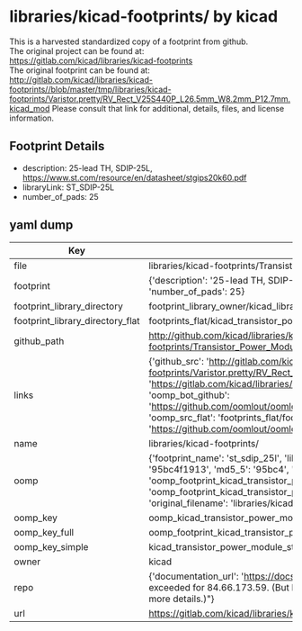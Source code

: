 # libraries/kicad-footprints/ by kicad  
This is a harvested standardized copy of a footprint from github.  
The original project can be found at:  
https://gitlab.com/kicad/libraries/kicad-footprints  
The original footprint can be found at:
http://gitlab.com/kicad/libraries/kicad-footprints//blob/master/tmp/libraries/kicad-footprints/Varistor.pretty/RV_Rect_V25S440P_L26.5mm_W8.2mm_P12.7mm.kicad_mod
Please consult that link for additional, details, files, and license information.  
## Footprint Details
* description: 25-lead TH, SDIP-25L, https://www.st.com/resource/en/datasheet/stgips20k60.pdf  
* libraryLink: ST_SDIP-25L  
* number_of_pads: 25  
## yaml dump  
| Key | Value |  
| --- | --- |  
| file | libraries/kicad-footprints/Transistor_Power_Module.pretty/ST_SDIP-25L.kicad_mod |  
| footprint | {'description': '25-lead TH, SDIP-25L, https://www.st.com/resource/en/datasheet/stgips20k60.pdf', 'libraryLink': 'ST_SDIP-25L', 'number_of_pads': 25} |  
| footprint_library_directory | footprint_library_owner/kicad_libraries/kicad-footprints/ |  
| footprint_library_directory_flat | footprints_flat/kicad_transistor_power_module_st_sdip_25l/working |  
| github_path | http://github.com/kicad/libraries/kicad-footprints//blob/master/tmp/libraries/kicad-footprints/Transistor_Power_Module.pretty/ST_SDIP-25L.kicad_mod |  
| links | {'github_src': 'http://gitlab.com/kicad/libraries/kicad-footprints//blob/master/tmp/libraries/kicad-footprints/Varistor.pretty/RV_Rect_V25S440P_L26.5mm_W8.2mm_P12.7mm.kicad_mod', 'github_src_repo': 'https://gitlab.com/kicad/libraries/kicad-footprints', 'oomp_bot': 'footprints/kicad_transistor_power_module_st_sdip_25l/working', 'oomp_bot_github': 'https://github.com/oomlout/oomlout_oomp_footprint_bot/tree/main/footprints/kicad_transistor_power_module_st_sdip_25l/working', 'oomp_src_flat': 'footprints_flat/footprints_flat/kicad_transistor_power_module_st_sdip_25l/working', 'oomp_src_flat_github': 'https://github.com/oomlout/oomlout_oomp_footprint_src/tree/main/footprints_flat/kicad_transistor_power_module_st_sdip_25l/working'} |  
| name | libraries/kicad-footprints/ |  
| oomp | {'footprint_name': 'st_sdip_25l', 'library_name': 'transistor_power_module', 'md5': '95bc4f1913cebf1e1776cf9bdae66433', 'md5_10': '95bc4f1913', 'md5_5': '95bc4', 'md5_6': '95bc4f', 'oomp_key': 'oomp_kicad_transistor_power_module_st_sdip_25l', 'oomp_key_extra': 'oomp_footprint_kicad_transistor_power_module_st_sdip_25l', 'oomp_key_full': 'oomp_footprint_kicad_transistor_power_module_st_sdip_25l_95bc4f', 'oomp_key_simple': 'kicad_transistor_power_module_st_sdip_25l', 'original_filename': 'libraries/kicad-footprints/Transistor_Power_Module.pretty/ST_SDIP-25L.kicad_mod', 'owner_name': 'kicad'} |  
| oomp_key | oomp_kicad_transistor_power_module_st_sdip_25l |  
| oomp_key_full | oomp_footprint_kicad_transistor_power_module_st_sdip_25l |  
| oomp_key_simple | kicad_transistor_power_module_st_sdip_25l |  
| owner | kicad |  
| repo | {'documentation_url': 'https://docs.github.com/rest/overview/resources-in-the-rest-api#rate-limiting', 'message': "API rate limit exceeded for 84.66.173.59. (But here's the good news: Authenticated requests get a higher rate limit. Check out the documentation for more details.)"} |  
| url | https://gitlab.com/kicad/libraries/kicad-footprints |  

